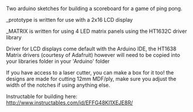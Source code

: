 Two arduino sketches for building a scoreboard for a game of ping pong.
<br/>

_prototype is written for use with a 2x16 LCD display
<br/>

_MATRIX is written for using 4 LED matrix panels using the HT1632C driver library
<br/>

Driver for LCD displays come default with the Arduino IDE, the HT1638 Matrix drivers (courtesy of Adafruit) however will need to be copied into your libraries folder in your 'Arduino' folder
<br/>

If you have access to a laser cutter, you can make a box for it too! the designs are made for cutting 12mm MDF/ply, make sure you adjust the width of the notches if using anything else.

Instructable for building here:
<br/> 
http://www.instructables.com/id/EFFG48KI1XEJE8R/

